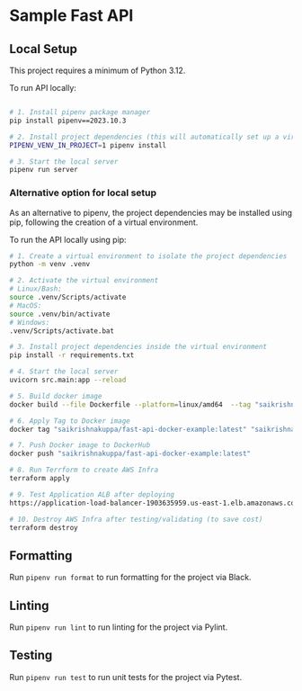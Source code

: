 # Sample Fast API

## Local Setup

This project requires a minimum of Python 3.12.

To run API locally:

```bash

# 1. Install pipenv package manager
pip install pipenv==2023.10.3

# 2. Install project dependencies (this will automatically set up a virtual env)
PIPENV_VENV_IN_PROJECT=1 pipenv install

# 3. Start the local server
pipenv run server
```

### Alternative option for local setup

As an alternative to pipenv, the project dependencies may be installed using pip, following the creation of a virtual environment.

To run the API locally using pip:

```bash
# 1. Create a virtual environment to isolate the project dependencies
python -m venv .venv

# 2. Activate the virtual environment
# Linux/Bash:
source .venv/Scripts/activate
# MacOS:
source .venv/bin/activate
# Windows:
.venv/Scripts/activate.bat

# 3. Install project dependencies inside the virtual environment
pip install -r requirements.txt

# 4. Start the local server
uvicorn src.main:app --reload

# 5. Build docker image
docker build --file Dockerfile --platform=linux/amd64  --tag "saikrishnakuppa/fast-api-docker-example" .

# 6. Apply Tag to Docker image
docker tag "saikrishnakuppa/fast-api-docker-example:latest" "saikrishnakuppa/fast-api-docker-example:latest"

# 7. Push Docker image to DockerHub
docker push "saikrishnakuppa/fast-api-docker-example:latest"

# 8. Run Terrform to create AWS Infra
terraform apply

# 9. Test Application ALB after deploying
https://application-load-balancer-1903635959.us-east-1.elb.amazonaws.com/sample/fast-api/docs

# 10. Destroy AWS Infra after testing/validating (to save cost)
terraform destroy
```

## Formatting

Run `pipenv run format` to run formatting for the project via Black.

## Linting

Run `pipenv run lint` to run linting for the project via Pylint.

## Testing

Run `pipenv run test` to run unit tests for the project via Pytest.